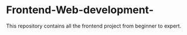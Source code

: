 # Frontend-Web-development-
This repository contains all the frontend project from beginner to expert. 
